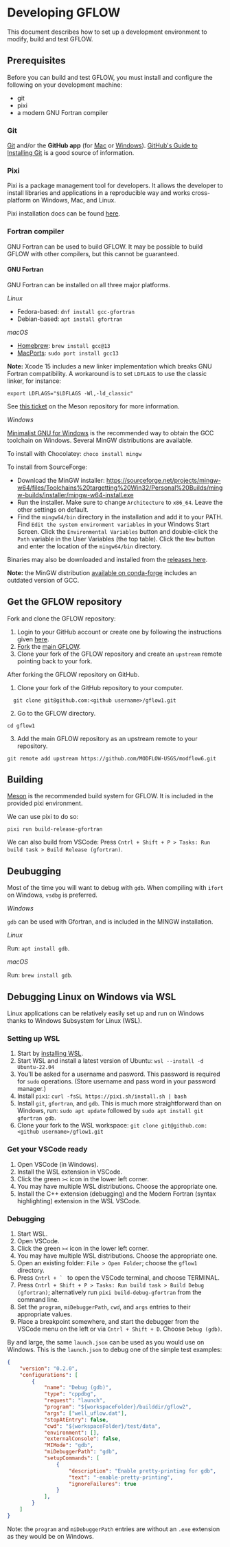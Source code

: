 # Developing GFLOW

This document describes how to set up a development environment to modify, build and test GFLOW.

## Prerequisites

Before you can build and test GFLOW, you must install and configure the following on your development machine:

- git
- pixi
- a modern GNU Fortran compiler

### Git

[Git](https://git-scm.com) and/or the **GitHub app** (for [Mac](https://mac.github.com) or [Windows](https://windows.github.com)).
[GitHub's Guide to Installing Git](https://help.github.com/articles/set-up-git) is a good source of information.

### Pixi

Pixi is a package management tool for developers. It allows the developer to
install libraries and applications in a reproducible way and works
cross-platform on Windows, Mac, and Linux.

Pixi installation docs can be found [here](https://pixi.sh).

### Fortran compiler

GNU Fortran can be used to build GFLOW. It may be possible to build GFLOW with other compilers, but this cannot be guaranteed.

#### GNU Fortran

GNU Fortran can be installed on all three major platforms.

*Linux*

- Fedora-based: `dnf install gcc-gfortran`
- Debian-based: `apt install gfortran`

*macOS*

- [Homebrew](https://brew.sh/): `brew install gcc@13`
- [MacPorts](https://www.macports.org/): `sudo port install gcc13`

**Note:** Xcode 15 includes a new linker implementation which breaks GNU Fortran compatibility. A workaround is to set `LDFLAGS` to use the classic linker, for instance:

```shell
export LDFLAGS="$LDFLAGS -Wl,-ld_classic"
```

See [this ticket](https://github.com/mesonbuild/meson/issues/12282) on the Meson repository for more information.

*Windows*

[Minimalist GNU for Windows](https://www.mingw-w64.org/) is the recommended way to obtain the GCC toolchain on Windows. Several MinGW distributions are available.

To install with Chocolatey: `choco install mingw`

To install from SourceForge:

- Download the MinGW installer:
  https://sourceforge.net/projects/mingw-w64/files/Toolchains%20targetting%20Win32/Personal%20Builds/mingw-builds/installer/mingw-w64-install.exe
- Run the installer. Make sure to change `Architecture` to `x86_64`. Leave the
  other settings on default.
- Find the `mingw64/bin` directory in the installation and add it
  to your PATH. Find `Edit the system environment variables` in your Windows
  Start Screen. Click the `Environmental Variables` button and double-click the
  `Path` variable in the User Variables (the top table). Click the `New` button
  and enter the location of the `mingw64/bin` directory.

Binaries may also be downloaded and installed from the [releases here](https://github.com/brechtsanders/winlibs_mingw/releases).

**Note:** the MinGW distribution [available on conda-forge](https://anaconda.org/conda-forge/m2w64-toolchain_win-64) includes an outdated version of GCC.


## Get the GFLOW repository

Fork and clone the GFLOW repository:

1. Login to your GitHub account or create one by following the instructions given [here](https://github.com/signup/free).
2. [Fork](http://help.github.com/forking) the [main GFLOW](https://github.com/USEPA/gflow1).
3. Clone your fork of the GFLOW repository and create an `upstream` remote pointing back to your fork.

After forking the GFLOW repository on GitHub.

1. Clone your fork of the GitHub repository to your computer.

```shell
  git clone git@github.com:<github username>/gflow1.git
```

2. Go to the GFLOW directory.

```shell
cd gflow1
```

3. Add the main GFLOW repository as an upstream remote to your repository.

```shell
git remote add upstream https://github.com/MODFLOW-USGS/modflow6.git
```

## Building

[Meson](https://mesonbuild.com/index.html) is the recommended build system for
GFLOW. It is included in the provided pixi environment.

We can use pixi to do so:

```shell
pixi run build-release-gfortran
```

We can also build from VSCode:
Press `Cntrl + Shift + P > Tasks: Run build task > Build Release (gfortran)`.

## Deubugging

Most of the time you will want to debug with `gdb`. When compiling with `ifort`
on Windows, `vsdbg` is preferred.

*Windows*

`gdb` can be used with Gfortran, and is included in the MINGW installation.

*Linux*

Run: `apt install gdb`.

*macOS*

Run: `brew install gdb`.

## Debugging Linux on Windows via WSL

Linux applications can be relatively easily set up and run on Windows thanks to
Windows Subsystem for Linux (WSL).

### Setting up WSL

1. Start by [installing WSL](https://learn.microsoft.com/en-us/windows/wsl/install).
2. Start WSL and install a latest version of Ubuntu: `wsl --install -d Ubuntu-22.04`
3. You'll be asked for a username and pasword. This password is required for
   `sudo` operations. (Store username and pass word in your password manager.)
4. Install `pixi`: `curl -fsSL https://pixi.sh/install.sh | bash`
5. Install `git`, `gfortran`, and `gdb`. This is much more straightforward than
   on Windows, run: `sudo apt update` followed by `sudo apt install git gfortran gdb`.
6. Clone your fork to the WSL workspace:
  `git clone git@github.com:<github username>/gflow1.git`

### Get your VSCode ready

1. Open VSCode (in Windows).
2. Install the WSL extension in VSCode.
3. Click the green `><` icon in the lower left corner.
4. You may have multiple WSL distributions. Choose the appropriate one.
5. Install the C++ extension (debugging) and the Modern Fortran (syntax
   highlighting) extension in the WSL VSCode.

### Debugging

1. Start WSL.
2. Open VSCode.
3. Click the green `><` icon in the lower left corner.
4. You may have multiple WSL distributions. Choose the appropriate one.
5. Open an existing folder: `File > Open Folder`; choose the `gflow1` directory.
6. Press ``Cntrl + ` `` to open the VSCode terminal, and choose TERMINAL.
7. Press `Cntrl + Shift + P > Tasks: Run build task > Build Debug (gfortran)`;
   alternatively run `pixi build-debug-gfortran` from the command line.
8. Set the `program`, `miDebuggerPath`, `cwd`, and `args` entries to their
   appropriate values.
9. Place a breakpoint somewhere, and start the debugger from the VSCode menu on
   the left or via `Cntrl + Shift + D`. Choose `Debug (gdb)`.

By and large, the same `launch.json` can be used as you would use on Windows.
This is the `launch.json` to debug one of the simple test examples:

```json
{
    "version": "0.2.0",
    "configurations": [
        {
            "name": "Debug (gdb)",
            "type": "cppdbg",
            "request": "launch",
            "program": "${workspaceFolder}/builddir/gflow2",
            "args": ["well_uflow.dat"],
            "stopAtEntry": false,
            "cwd": "${workspaceFolder}/test/data",
            "environment": [],
            "externalConsole": false,
            "MIMode": "gdb",
            "miDebuggerPath": "gdb",
            "setupCommands": [
                {
                    "description": "Enable pretty-printing for gdb",
                    "text": "-enable-pretty-printing",
                    "ignoreFailures": true
                }
            ],
        }
    ]
}
```

Note: the `program` and `miDebuggerPath` entries are without an `.exe`
extension as they would be on Windows.
